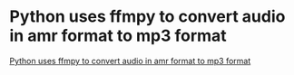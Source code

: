 # Python uses ffmpy to convert audio in amr format to mp3 format
[Python uses ffmpy to convert audio in amr format to mp3 format](https://aiwithcloud.com/2022/09/16/python_uses_ffmpy_to_convert_audio_in_amr_format_to_mp3_format/)